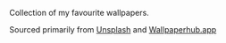 Collection of my favourite wallpapers. 

Sourced primarily from [Unsplash](https://unsplash.com)  and [Wallpaperhub.app](https://wallpaperhub.app)